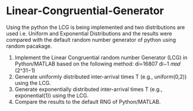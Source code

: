 # Linear-Congruential-Generator
Using the python the LCG is being implemented and two distributions are used i.e. Uniform and Exponential Distributions and the results were compared with the default random number generator of python using random pacakage.
1.	Implement the Linear Congruential random number Generator (LCG) in Python/MATLAB based on the following method:
             di=16807 di−1 𝑚𝑜𝑑 (2^31−1)
2.	Generate uniformly distributed inter-arrival times T (e.g., uniform(0,2)) using the LCG.
3.	Generate exponentially distributed inter-arrival times T (e.g., exponential(1)) using the LCG.
4.	Compare the results to the default RNG of Python/MATLAB.
